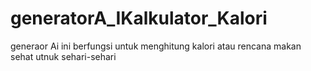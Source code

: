 # generatorA_IKalkulator_Kalori
generaor Ai ini berfungsi untuk menghitung kalori atau rencana makan sehat utnuk sehari-sehari

